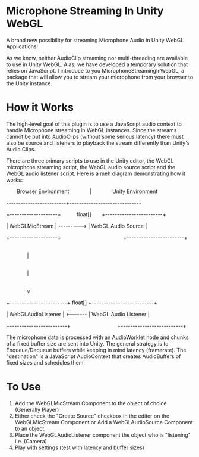 # Microphone Streaming In Unity WebGL

A brand new possibility for streaming Microphone Audio in Unity WebGL Applications!

As we know, neither AudioClip streaming nor multi-threading are available to use in Unity WebGL. Alas, we have developed a temporary solution that relies on JavaScript. I introduce to you MicrophoneStreamingInWebGL, a package that will allow you to stream your microphone from your browser to the Unity instance.

# How it Works

The high-level goal of this plugin is to use a JavaScript audio context to handle Microphone streaming in WebGL instances. Since the streams cannot be put into AudioClips (without some serious latency) there must also be source and listeners to playback the stream differently than Unity's Audio Clips.

There are three primary scripts to use in the Unity editor, the WebGL microphone streaming script, the WebGL audio source script and the WebGL audio listener script. Here is a meh diagram demonstrating how it works:


  Browser Environment    |    Unity Environment

-------------------------+------------------------------

+--------------------+   float[]  +------------------------+

| WebGLMicStream | ---------> | WebGL Audio Source |

+--------------------+            +------------------------+

                                        |
                                        
                                        |
                                        
                                        v
                                        
+------------------------+ float[] +--------------------------+

| WebGLAudioListener | <------ | WebGL Audio Listener |

+------------------------+         +--------------------------+



The microphone data is processed with an AudioWorklet node and chunks of a fixed buffer size are sent into Unity. The general strategy is to Enqueue/Dequeue buffers while keeping in mind latency (framerate). The "destination" is a JavaScript AudioContext that creates AudioBuffers of fixed sizes and schedules them. 

# To Use

1. Add the WebGLMicStream Component to the object of choice (Generally Player)
2. Either check the "Create Source" checkbox in the editor on the WebGLMicStream Component or Add a WebGLAudioSource Component to an object.
3. Place the WebGLAudioListener component the object who is "listening" i.e. (Camera)
4. Play with settings (test with latency and buffer sizes)
